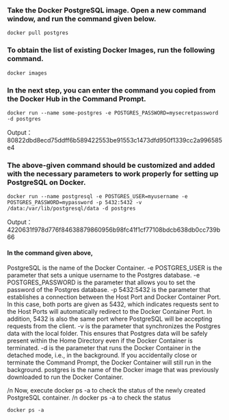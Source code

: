### Take the Docker PostgreSQL image. Open a new command window, and run the command given below.
```
docker pull postgres
```

### To obtain the list of existing Docker Images, run the following command.
```
docker images
```

### In the next step, you can enter the command you copied from the Docker Hub in the Command Prompt.
```
docker run --name some-postgres -e POSTGRES_PASSWORD=mysecretpassword -d postgres
```
Output：80822dbd8ecd75ddff6b589422553be91553c1473dfd950f1339cc2a996585e4

### The above-given command should be customized and added with the necessary parameters to work properly for setting up PostgreSQL on Docker.
```
docker run --name postgresql -e POSTGRES_USER=myusername -e POSTGRES_PASSWORD=mypassword -p 5432:5432 -v /data:/var/lib/postgresql/data -d postgres
```
Output：4220631f978d776f84638879860956b98fc41f1cf77108bdcb638db0cc739b66

#### In the command given above, 
PostgreSQL is the name of the Docker Container.
-e POSTGRES_USER is the parameter that sets a unique username to the Postgres database.
-e POSTGRES_PASSWORD is the parameter that allows you to set the password of the Postgres database.
-p 5432:5432 is the parameter that establishes a connection between the Host Port and Docker Container Port. In this case, both ports are given as 5432, which indicates requests sent to the Host Ports will automatically redirect to the Docker Container Port. In addition, 5432 is also the same port where PostgreSQL will be accepting requests from the client.
-v is the parameter that synchronizes the Postgres data with the local folder. This ensures that Postgres data will be safely present within the Home Directory even if the Docker Container is terminated.
-d is the parameter that runs the Docker Container in the detached mode, i.e., in the background. If you accidentally close or terminate the Command Prompt, the Docker Container will still run in the background.
postgres is the name of the Docker image that was previously downloaded to run the Docker Container.

/n
Now, execute docker ps -a to check the status of the newly created PostgreSQL container. /n
docker ps -a to check the status
```
docker ps -a
```
